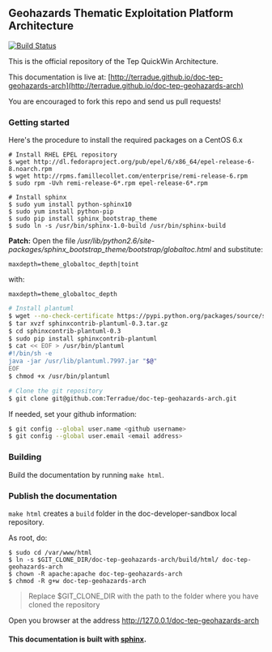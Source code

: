## Geohazards Thematic Exploitation Platform Architecture

[![Build Status](https://build.terradue.com/buildStatus/icon?job=tep.doc-tep-geohazards-arch)](https://build.terradue.com/job/tep.doc-tep-geohazards-arch/)

This is the official repository of the Tep QuickWin Architecture. 

This documentation is live at:
[http://terradue.github.io/doc-tep-geohazards-arch](http://terradue.github.io/doc-tep-geohazards-arch)

You are encouraged to fork this repo and send us pull requests!

### Getting started

Here's the procedure to install the required packages on a CentOS 6.x

```
# Install RHEL EPEL repository
$ wget http://dl.fedoraproject.org/pub/epel/6/x86_64/epel-release-6-8.noarch.rpm
$ wget http://rpms.famillecollet.com/enterprise/remi-release-6.rpm
$ sudo rpm -Uvh remi-release-6*.rpm epel-release-6*.rpm

# Install sphinx
$ sudo yum install python-sphinx10
$ sudo yum install python-pip
$ sudo pip install sphinx_bootstrap_theme
$ sudo ln -s /usr/bin/sphinx-1.0-build /usr/bin/sphinx-build
```

**Patch:** Open the file */usr/lib/python2.6/site-packages/sphinx_bootstrap_theme/bootstrap/globaltoc.html* and substitute:

```
maxdepth=theme_globaltoc_depth|toint
```

with:

```
maxdepth=theme_globaltoc_depth
```

```bash
# Install plantuml
$ wget --no-check-certificate https://pypi.python.org/packages/source/s/sphinxcontrib-plantuml/sphinxcontrib-plantuml-0.3.tar.gz
$ tar xvzf sphinxcontrib-plantuml-0.3.tar.gz 
$ cd sphinxcontrib-plantuml-0.3
$ sudo pip install sphinxcontrib-plantuml
$ cat << EOF > /usr/bin/plantuml
#!/bin/sh -e
java -jar /usr/lib/plantuml.7997.jar "$@"
EOF
$ chmod +x /usr/bin/plantuml

# Clone the git repository
$ git clone git@github.com:Terradue/doc-tep-geohazards-arch.git
```

If needed, set your github information:

```bash
$ git config --global user.name <github username>
$ git config --global user.email <email address>
```

### Building

Build the documentation by running ``make html``.


### Publish the documentation

``make html`` creates a ``build`` folder in the doc-developer-sandbox local repository.

As root, do:

```
$ sudo cd /var/www/html
$ ln -s $GIT_CLONE_DIR/doc-tep-geohazards-arch/build/html/ doc-tep-geohazards-arch
$ chown -R apache:apache doc-tep-geohazards-arch
$ chmod -R g+w doc-tep-geohazards-arch
```
> Replace $GIT_CLONE_DIR with the path to the folder where you have cloned the repository

Open you browser at the address http://127.0.0.1/doc-tep-geohazards-arch

#### This documentation is built with [sphinx](http://sphinx-doc.org/).
